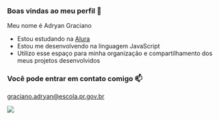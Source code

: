 ### Boas vindas ao meu perfil 💛

Meu nome é Adryan Graciano

- Estou estudando na [Alura](https://www.alura.com.br)
- Estou me desenvolvendo na linguagem JavaScript
- Utilizo esse espaço para minha organização e compartilhamento dos meus projetos desenvolvidos

### Você pode entrar em contato comigo 📫

graciano.adryan@escola.pr.gov.br



![](https://media.tenor.com/aSvNzSQUVwAAAAAM/luffy-gear-5.gif)

